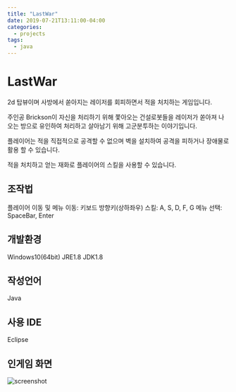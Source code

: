 ```yaml
---
title: "LastWar"
date: 2019-07-21T13:11:00-04:00
categories:
  - projects
tags:
  - java
---
```


# LastWar
2d 탑뷰이며 사방에서 쏟아지는 레이저를 회피하면서 적을 처치하는 게임입니다.

주인공 Brickson이 자신을 처리하기 위해 쫓아오는 건설로봇들을 레이저가 쏟아져 나오는
방으로 유인하여 처리하고 살아남기 위해 고군분투하는 이야기입니다.

플레이어는 적을 직접적으로 공격할 수 없으며 벽을 설치하여 공격을 피하거나 장애물로 활용 할 수 있습니다.

적을 처치하고 얻는 재화로 플레이어의 스킬을 사용할 수 있습니다.

## 조작법
플레이어 이동 및 메뉴 이동: 키보드 방향키(상하좌우)
스킬: A, S, D, F, G
메뉴 선택: SpaceBar, Enter

## 개발환경
Windows10(64bit)
JRE1.8
JDK1.8

## 작성언어
Java

## 사용 IDE
Eclipse

## 인게임 화면
![screenshot](./asset/images/screenshot.jpg)
